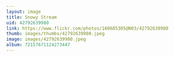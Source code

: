 ```yaml
---
layout: image
title: Snowy Stream
uid: 42792639980
link: https://www.flickr.com/photos/160685305@N03/42792639980
thumb: images/thumbs/42792639980.jpeg
image: images/42792639980.jpeg
album: 72157671124273447
---
```



